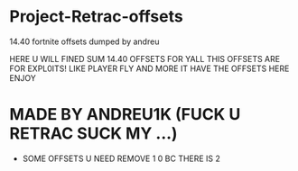 # Project-Retrac-offsets
14.40 fortnite offsets dumped by andreu


HERE U WILL FINED SUM 14.40 OFFSETS FOR YALL THIS OFFSETS ARE FOR EXPL0ITS! LIKE PLAYER FLY AND MORE IT HAVE THE OFFSETS HERE ENJOY



# MADE BY ANDREU1K (FUCK U RETRAC SUCK MY ...)



- SOME OFFSETS U NEED REMOVE 1 0 BC THERE IS 2
